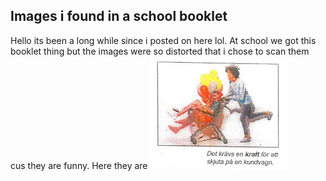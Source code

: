 ## Images i found in a school booklet
Hello its been a long while since i posted on here lol.
At school we got this booklet thing but the images were so distorted that i chose to scan them cus they are funny.
Here they are
![Image](../../assets/img/no-funny-images/balong.png)
